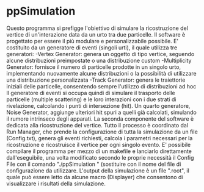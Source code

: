 # ppSimulation
Questo programma si prefigge l'obiettivo di simulare la ricostruzione del vertice di un'interazione data da un urto tra due particelle.
Il software è progettato per essere il più modulare e personalizzabile possibile. 
E' costituito da un generatore di eventi (singoli urti), il quale utilizza tre generatori: 
-Vertex Generator: genera un oggetto di tipo vertice, seguendo alcune distribuzioni preimpostate o una distribuzione custom
-Multiplicity Generator: fornisce il numero di particelle prodotte in un singolo urto, implementando nuovamente alcune distribuzioni o la possibilità di utilizzare una distribuzione personalizzata
-Track Generator: genera le traiettorie iniziali delle particelle, consentendo sempre l'utilizzo di distribuzioni ad hoc
Il generatore di eventi si occupa quindi di simulare il trasporto delle particelle (multiple scattering) e le loro interazioni con i due strati di rivelazione, calcolando i punti di intersezione (hit). 
Un quarto generatore, Noise Generator, aggiunge ulteriori hit spuri a quelli già calcolati, simulando il rumore intrinseco degli apparati.
La seconda componente del software è dedicata alla ricostruzione del vertice.
Tutto il processo è coordinato dal Run Manager, che prende la configurazione di tutta la simulazione da un file (Config.txt), genera gli eventi richiesti, calcola i parametri necessari per la ricostruzione e ricostruisce il vertice per ogni singolo evento.
E' possibile compilare il programma per mezzo di un makefile e lanciarlo direttamente dall'eseguibile, una volta modificato secondo le proprie necessità il Config File con il comando "./ppSimulation <ConfigFile>" (sostituire <ConfigFile> con il nome del file di configurazione da utilizzare. 
L'output della simulazione è un file ".root", il quale può essere letto da alcune macro (Displayer) che consentono di visualizzare i risultati della simulazione.
